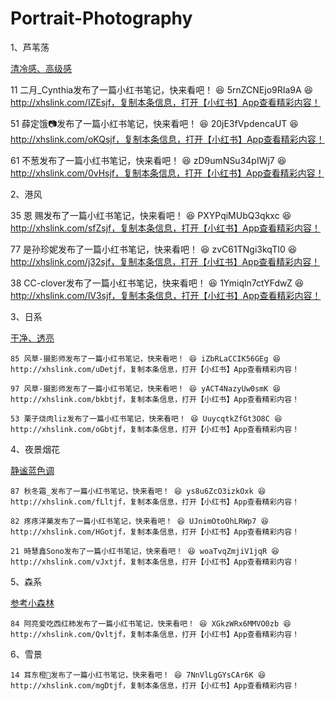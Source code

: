 # Portrait-Photography

1、芦苇荡

<u>清冷感、高级感</u>

11 二月_Cynthia发布了一篇小红书笔记，快来看吧！ 😆 5rnZCNEjo9RIa9A 😆 http://xhslink.com/IZEsjf，复制本条信息，打开【小红书】App查看精彩内容！

51 薛定饿📷发布了一篇小红书笔记，快来看吧！ 😆 20jE3fVpdencaUT 😆 http://xhslink.com/oKQsjf，复制本条信息，打开【小红书】App查看精彩内容！

61 不葱发布了一篇小红书笔记，快来看吧！ 😆 zD9umNSu34pIWj7 😆 http://xhslink.com/0vHsjf，复制本条信息，打开【小红书】App查看精彩内容！



2、港风

35 恩 赐发布了一篇小红书笔记，快来看吧！ 😆 PXYPqiMUbQ3qkxc 😆 http://xhslink.com/sfZsjf，复制本条信息，打开【小红书】App查看精彩内容！

77 是孙珍妮发布了一篇小红书笔记，快来看吧！ 😆 zvC61TNgi3kqTI0 😆 http://xhslink.com/j32sjf，复制本条信息，打开【小红书】App查看精彩内容！

38 CC-clover发布了一篇小红书笔记，快来看吧！ 😆 1Ymiqln7ctYFdwZ 😆 http://xhslink.com/lV3sjf，复制本条信息，打开【小红书】App查看精彩内容！



3、日系

<u>干净、透亮</u>

	85 风草-摄影师发布了一篇小红书笔记，快来看吧！ 😆 iZbRLaCCIK56GEg 😆 http://xhslink.com/uDetjf，复制本条信息，打开【小红书】App查看精彩内容！

	97 风草-摄影师发布了一篇小红书笔记，快来看吧！ 😆 yACT4NazyUw0smK 😆 http://xhslink.com/bkbtjf，复制本条信息，打开【小红书】App查看精彩内容！

	53 栗子烧肉liz发布了一篇小红书笔记，快来看吧！ 😆 UuycqtkZfGt3O8C 😆 http://xhslink.com/oGbtjf，复制本条信息，打开【小红书】App查看精彩内容！



4、夜景烟花

<u>静谧蓝色调</u>

	87 秋冬霜_发布了一篇小红书笔记，快来看吧！ 😆 ys8u6ZcO3izkOxk 😆 http://xhslink.com/fLltjf，复制本条信息，打开【小红书】App查看精彩内容！

	82 疼疼洋菓发布了一篇小红书笔记，快来看吧！ 😆 UJnimOtoOhLRWp7 😆 http://xhslink.com/HGotjf，复制本条信息，打开【小红书】App查看精彩内容！

	21 時慧鑫Sono发布了一篇小红书笔记，快来看吧！ 😆 woaTvqZmjiV1jqR 😆 http://xhslink.com/vJxtjf，复制本条信息，打开【小红书】App查看精彩内容！



5、森系

<u>参考小森林</u>

	84 阿亮爱吃西红柿发布了一篇小红书笔记，快来看吧！ 😆 XGkzWRx6MMVO0zb 😆 http://xhslink.com/Qvltjf，复制本条信息，打开【小红书】App查看精彩内容！



6、雪景

	14 耳东橙🍊发布了一篇小红书笔记，快来看吧！ 😆 7NnVlLgGYsCAr6K 😆 http://xhslink.com/mgDtjf，复制本条信息，打开【小红书】App查看精彩内容！
